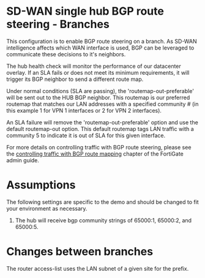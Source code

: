 # SD-WAN single hub BGP route steering - Branches

This configuration is to enable BGP route steering on a branch. As SD-WAN intelligence affects which WAN interface is used, BGP can be leveraged to communicate these decisions to it's neighbors.

The hub health check will monitor the performance of our datacenter overlay. If an SLA fails or does not meet its minimum requirements, it will trigger its BGP neighbor to send a different route map. 

Under normal conditions (SLA are passing), the 'routemap-out-preferable' will be sent out to the HUB BGP neighbor. This routemap is our preferred routemap that matches our LAN addresses with a specified community # (in this example 1 for VPN 1 interfaces or 2 for VPN 2 interfaces). 

An SLA failure will remove the 'routemap-out-preferable' option and use the default routemap-out option. This default routemap tags LAN traffic with a community 5 to indicate it is out of SLA for this given interface. 

For more details on controlling traffic with BGP route steering, please see the [controlling traffic with BGP route mapping](https://docs.fortinet.com/document/fortigate/7.0.5/administration-guide/256748/controlling-traffic-with-bgp-route-mapping-and-service-rules) chapter of the FortiGate admin guide. 

# Assumptions

The following settings are specific to the demo and should be changed to fit your environment as necessary.

1) The hub will receive bgp community strings of 65000:1, 65000:2, and 65000:5.


# Changes between branches

The router access-list uses the LAN subnet of a given site for the prefix.
